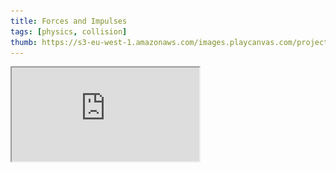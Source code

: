 ```yaml
---
title: Forces and Impulses
tags: [physics, collision]
thumb: https://s3-eu-west-1.amazonaws.com/images.playcanvas.com/projects/12/405828/95F429-image-75.jpg
---
```


<div className='iframe-container'>
    <iframe loading="lazy" src="https://playcanv.as/p/8LTSuf4F/" title="Forces and Impulses" />
</div>

*Use the cursor keys to apply impulses, the WASD keys to apply torques and rotate the cube. Press and hold F to apply a constant upward force to cancel gravity effects.*
*Press R to reset the cube.*

*Try to get the cube to balance and spin on one of its corners!*
*The full code used is shown at the bottom of this page.*

In this tutorial we will show you how to use forces to control a dynamic rigidbody and produce the demo shown above. We will briefly show the use of forces, impulses, torques and the use of rigidbody component UI to customize behavior.

## Scripting Forces

### Applying a Constant Force

```javascript
if (app.keyboard.isPressed(pc.KEY_F) ) {
    this.entity.rigidbody.applyForce(0, 9.8, 0);
}
```

Here a force along the global y-axis is applied to the accessed entity when the user presses the F key via [`applyForce(x, y, z)`][1]. The point of application of the force vector can also be set.

### Impulses

```javascript
if (app.keyboard.isPressed(pc.KEY_LEFT) ) {
    this.entity.rigidbody.applyImpulse(-1, 0, 0);
}
```

The cube is given an x-axis impulse to impart an instant change of velocity via [`applyImpulse(x, y, z)`][2].

### Torques

```javascript
if (app.keyboard.isPressed(pc.KEY_W) ) {
    this.entity.rigidbody.applyTorque(-this.torque, 0, 0);
}
```

[Torques](https://en.wikipedia.org/wiki/Torque) (rotational forces) are applied to the entity via [`applyTorque(x, y, z)`][3].

### TorqueImpulses

```javascript
this.entity.rigidbody.applyTorqueImpulse(x, y, z)
```

Instantaneous changes in angular velocity are applied via [`applyTorqueImpulse(x, y, z)`][4]. This was not used in the code for the above demo.

## Moving dynamic rigidbodies

In order to move rigidbodies, you apply linear forces and rotational forces (torque) using the methods above. Usually you should try to avoid directly modifying the position or velocity of a rigidbody as this will override the simulation and it can lead to odd effects, especially when objects collide.

However, if you need to, you can override the velocity by assigning a new '[pc.Vec3][5]' set of values directly to `entity.rigidbody.linearVelocity` or `entity.rigidbody.angularVelocity`.

For more information on rigidbody types, see [the collision API page][6], [the pc namespace page][7], [the fps-controller tutorial][8] and [the collision tutorial][9].

## General setup

We set up a basic scene with a spotlight, a cube (entity with model, rigidbody, collision and script components) and a floor (with model, rigidbody and collision components). The cube's rigidbody was set to dynamic while the floor's rigidbody was set to static. We created some materials for each box and changed the diffuse colors just to make it easier on the eye. We have also activated the 'cast shadows' option on both the SpotLight and DynamicBody entities. The full 'usingForces' Scene and code for [this PlayCanvas app can be found here][10].

## Limiting and control

Some Editor settings were set to prevent the constant application of unbalanced forces (and so prevent a body from continuously accelerating and moving out of control). We enabled angular damping on the cube's attribute editor as well as friction on both the cube and floor. Linear damping is not used here, however it can be used to simulate air resistance, and of course decelerations can be applied as required via code.

<img loading="lazy" src="/img/tutorials/forces/rigidbody_settings.jpg" alt="rigidbody_settings" />

## Teleporting a Body

To instantly teleport a body to a new position, you can't use the setPosition function from the pc.Entity API. This is because the physics engine would still think the body is in the old location. Instead, you have to use the rigidbody component's teleport function:

```javascript
//code within the update function
this.playerPos = this.entity.getLocalPosition();

// Keeping the cube on screen - cube moves off of one screen edge then appears from the opposite edge.
if (this.playerPos.x < -9.0) {
    this.entity.rigidbody.teleport(8.8, this.playerPos.y, this.playerPos.z);
}
if (this.playerPos.x > 9.0) {
    this.entity.rigidbody.teleport(-8.8, this.playerPos.y, this.playerPos.z);
}
```

If the cube moves beyond the viewable area in the x-direction, the teleport function is called and the cube entity is teleported across the screen. The entity is teleported to a less extreme left/right position so as not to continuously activate the `if()` statement.

## Reset cube code

```javascript
if (app.keyboard.wasPressed(pc.KEY_R)) {
    this.reset();
}
```

```javascript
reset: function () {
    this.entity.rigidbody.teleport(0, 2, 0);
    this.entity.rigidbody.linearVelocity = pc.Vec3.ZERO;
    this.entity.rigidbody.angularVelocity = pc.Vec3.ZERO;
}
```

We include a reset function that brings the cube to its original position and, as mentioned above, synchronizes the rigidbody's location to that of the teleported entity. The final two lines in the reset function reset the body's linear and angular velocities to zero. The object's orientation could also be reset, but is not carried out in this code.

## Full code listing

import Tabs from '@theme/Tabs';
import TabItem from '@theme/TabItem';

<Tabs defaultValue="classic" groupId='script-code'>
<TabItem  value="esm" label="ESM">

```javascript
import { ScriptType, Vec3, EVENT_KEYDOWN } from 'playcanvas';
import { KEY_LEFT, KEY_RIGHT, KEY_UP, KEY_A, KEY_D, KEY_W, KEY_S, KEY_F, KEY_R } from 'playcanvas';

export class Movement extends ScriptType {
        
    // initialize code called once per entity
    initialize() {
        this.torque = 7;
        this.app.keyboard.on(EVENT_KEYDOWN, this.onKeyDown, this);

        this.on('destroy', function() {
            this.app.keyboard.off(EVENT_KEYDOWN, this.onKeyDown, this);
        }, this);
    }

    onKeyDown(event) {
        event.event.preventDefault();
    }

    // update code called every frame
    update(dt) {
        //update player's position
        this.playerPos = this.entity.getLocalPosition();

        const app = this.app;

        //keyboard controls and applying forces and moments.
        if (app.keyboard.isPressed(KEY_LEFT) ) {
            this.entity.rigidbody.applyImpulse(-1, 0, 0);
        }
        if (app.keyboard.isPressed(KEY_RIGHT) ) {
            this.entity.rigidbody.applyImpulse(1, 0, 0);
        }
        if (app.keyboard.isPressed(KEY_UP) ) {
            this.entity.rigidbody.applyImpulse(0, 1, 0);
        }
        if (app.keyboard.isPressed(KEY_A) ) {
            this.entity.rigidbody.applyTorque(0, this.torque, 0);
        }
        if (app.keyboard.isPressed(KEY_D) ) {
            this.entity.rigidbody.applyTorque(0, -this.torque, 0);
        }
        if (app.keyboard.isPressed(KEY_W) ) {
            this.entity.rigidbody.applyTorque(-this.torque, 0, 0);
        }
        if (app.keyboard.isPressed(KEY_S) ) {
            this.entity.rigidbody.applyTorque(this.torque, 0, 0);
        }
        if (app.keyboard.isPressed(KEY_F) ) {
            this.entity.rigidbody.applyForce(0, 9.8, 0);
        }

        // Keeping the cube on screen - cube moves off of one screen edge then appears from the opposite edge.
        if (this.playerPos.x < -9.0) {
            this.entity.rigidbody.teleport(8.8, this.playerPos.y, this.playerPos.z);
        }
        if (this.playerPos.x > 9.0) {
            this.entity.rigidbody.teleport(-8.8, this.playerPos.y, this.playerPos.z);
        }

        // cube reset control
        if (app.keyboard.wasPressed(KEY_R) ) {
            this.reset();
        }
    }

    reset() {
        this.entity.rigidbody.teleport(0, 2, 0);
        this.entity.rigidbody.linearVelocity = Vec3.ZERO;
        this.entity.rigidbody.angularVelocity = Vec3.ZERO;
    }
}
```

</TabItem>
<TabItem value="classic" label="Classic">

```javascript
var DynamicBody = pc.createScript('dynamicBody');

// initialize code called once per entity
DynamicBody.prototype.initialize = function() {
    this.torque = 7;
    this.app.keyboard.on(pc.EVENT_KEYDOWN, this.onKeyDown, this);

    this.on('destroy', function() {
        this.app.keyboard.off(pc.EVENT_KEYDOWN, this.onKeyDown, this);
    }, this);
};

DynamicBody.prototype.onKeyDown = function (event) {
    event.event.preventDefault();
};

// update code called every frame
DynamicBody.prototype.update = function(dt) {
    //update player's position
    this.playerPos = this.entity.getLocalPosition();

    var app = this.app;

    //keyboard controls and applying forces and moments.
    if (app.keyboard.isPressed(pc.KEY_LEFT) ) {
        this.entity.rigidbody.applyImpulse(-1, 0, 0);
    }
    if (app.keyboard.isPressed(pc.KEY_RIGHT) ) {
        this.entity.rigidbody.applyImpulse(1, 0, 0);
    }
    if (app.keyboard.isPressed(pc.KEY_UP) ) {
        this.entity.rigidbody.applyImpulse(0, 1, 0);
    }
    if (app.keyboard.isPressed(pc.KEY_A) ) {
        this.entity.rigidbody.applyTorque(0, this.torque, 0);
    }
    if (app.keyboard.isPressed(pc.KEY_D) ) {
        this.entity.rigidbody.applyTorque(0, -this.torque, 0);
    }
    if (app.keyboard.isPressed(pc.KEY_W) ) {
        this.entity.rigidbody.applyTorque(-this.torque, 0, 0);
    }
    if (app.keyboard.isPressed(pc.KEY_S) ) {
        this.entity.rigidbody.applyTorque(this.torque, 0, 0);
    }
    if (app.keyboard.isPressed(pc.KEY_F) ) {
        this.entity.rigidbody.applyForce(0, 9.8, 0);
    }

    // Keeping the cube on screen - cube moves off of one screen edge then appears from the opposite edge.
    if (this.playerPos.x < -9.0) {
        this.entity.rigidbody.teleport(8.8, this.playerPos.y, this.playerPos.z);
    }
    if (this.playerPos.x > 9.0) {
        this.entity.rigidbody.teleport(-8.8, this.playerPos.y, this.playerPos.z);
    }

    // cube reset control
    if (app.keyboard.wasPressed(pc.KEY_R) ) {
        this.reset();
    }
};

DynamicBody.prototype.reset = function () {
    this.entity.rigidbody.teleport(0, 2, 0);
    this.entity.rigidbody.linearVelocity = pc.Vec3.ZERO;
    this.entity.rigidbody.angularVelocity = pc.Vec3.ZERO;
};
```

</TabItem>
</Tabs>

[1]: https://api.playcanvas.com/classes/Engine.RigidBodyComponent.html#applyForce
[2]: https://api.playcanvas.com/classes/Engine.RigidBodyComponent.html#applyImpulse
[3]: https://api.playcanvas.com/classes/Engine.RigidBodyComponent.html#applyTorque
[4]: https://api.playcanvas.com/classes/Engine.RigidBodyComponent.html#applyTorqueImpulse
[5]: https://api.playcanvas.com/classes/Engine.Vec3.html
[6]: https://api.playcanvas.com/classes/Engine.CollisionComponent.html
[7]: https://api.playcanvas.com/modules/Engine.html
[8]: /tutorials/first-person-movement/
[9]: /tutorials/collision-and-triggers/
[10]: https://playcanvas.com/project/405828/overview/tutorial-forces--impulses
